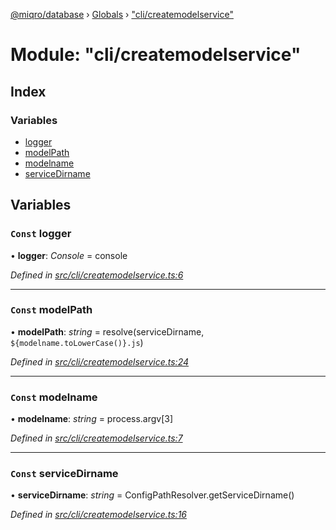 [@miqro/database](../README.md) › [Globals](../globals.md) › ["cli/createmodelservice"](_cli_createmodelservice_.md)

# Module: "cli/createmodelservice"

## Index

### Variables

* [logger](_cli_createmodelservice_.md#const-logger)
* [modelPath](_cli_createmodelservice_.md#const-modelpath)
* [modelname](_cli_createmodelservice_.md#const-modelname)
* [serviceDirname](_cli_createmodelservice_.md#const-servicedirname)

## Variables

### `Const` logger

• **logger**: *Console* = console

*Defined in [src/cli/createmodelservice.ts:6](https://github.com/claukers/miqro-sequelize/blob/624a208/src/cli/createmodelservice.ts#L6)*

___

### `Const` modelPath

• **modelPath**: *string* = resolve(serviceDirname, `${modelname.toLowerCase()}.js`)

*Defined in [src/cli/createmodelservice.ts:24](https://github.com/claukers/miqro-sequelize/blob/624a208/src/cli/createmodelservice.ts#L24)*

___

### `Const` modelname

• **modelname**: *string* = process.argv[3]

*Defined in [src/cli/createmodelservice.ts:7](https://github.com/claukers/miqro-sequelize/blob/624a208/src/cli/createmodelservice.ts#L7)*

___

### `Const` serviceDirname

• **serviceDirname**: *string* = ConfigPathResolver.getServiceDirname()

*Defined in [src/cli/createmodelservice.ts:16](https://github.com/claukers/miqro-sequelize/blob/624a208/src/cli/createmodelservice.ts#L16)*
